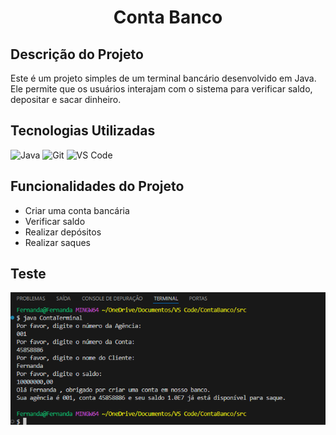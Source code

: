 <h1 align="center">Conta Banco</h1>

## Descrição do Projeto
Este é um projeto simples de um terminal bancário desenvolvido em Java. Ele permite que os usuários interajam com o sistema para verificar saldo, depositar e sacar dinheiro.

## Tecnologias Utilizadas

![Java](https://img.shields.io/badge/Java-007396?style=for-the-badge&logo=java&logoColor=white)
![Git](https://img.shields.io/badge/Git-F05032?style=for-the-badge&logo=git&logoColor=white)
![VS Code](https://img.shields.io/badge/VS_Code-007ACC?style=for-the-badge&logo=visualstudiocode&logoColor=white)

## Funcionalidades do Projeto
- Criar uma conta bancária
- Verificar saldo
- Realizar depósitos
- Realizar saques
  
## Teste
![Execução](https://github.com/AraujoTech1/conta-banco/blob/main/Captura%20de%20tela%202024-11-10%20151147.png)
